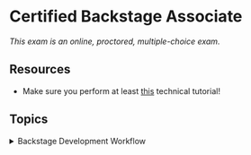 # Certified Backstage Associate

_This exam is an online, proctored, multiple-choice exam._

## Resources

* Make sure you perform at least [this](https://backstage.io/docs/tutorials/quickstart-app-plugin) technical tutorial!

## Topics

<details>
  <summary>Backstage Development Workflow</summary>

* Build and run Backstage projects locally
* Understand local development workflows
* Compile a Backstage project with TypeScript
* Download and install dependencies for a Backstage project with NPM/Yarn
* Use Docker to build a container image of a Backstage project

# Certified Backstage Associate

_This exam is an online, proctored, multiple-choice exam._

## Resources

* Make sure you perform at least [this](https://backstage.io/docs/tutorials/quickstart-app-plugin) technical tutorial!

## Topics

<details>
  <summary>Backstage Development Workflow</summary>

* Build and run Backstage projects locally
* Understand local development workflows
* Compile a Backstage project with TypeScript
* Download and install dependencies for a Backstage project with NPM/Yarn
* Use Docker to build a container image of a Backstage project

![alt text](image.png)

## System model

* **Domain** - a bounded context
* **System** - Collection of resources and coimponents that exposes one or several APIs.
* **Component** - Piece of software, can be tracked in source control.
* **API** - Implemented by components and form boundaries between components and systems.
* **Resource** - Infrastructure a system needs to operate.

What is Backstage? It's an open source _framework_ for building developer _portals_. Powered by a centralized software catalog. Backstage unifies all your infrastructure tooling, services and documentation to create a streamlined development environment from end to end.

Backstage includes:

* Software catalog - for managing all your software
* Software templates - for spinning up new projects and standardizing your tooling
* TechDocs - making it easy to create, maintain and find and use technical documentation.

## Build and run Backstage projects locally

To run and build Backstage projects locally you need:

* Node.js
  * Using `nvm`
* `yarn`:

  ```
  corepack enable
  yarn set version 4.4.1
  ```

* Docker
* `git`

1. Run `npx @backstage/create-app@latest` to bootstrap and create your first backstage app.
2. `cd my-backstage-app` and run `yarn start`

Then it's time to use the Backstage app:

* Login
* Register a component
* Create a new component

Dictionary:

* `yarn` is a dependency mangament tool for JavaScript. Acts as an alternative for `npm` - Node Package Manager.
* `npm` is the node package manager.
* `npx` is a tool for executing Node.js package executables without having to install them globally.

## `yarn` commands

`yarn backstage-cli versions:bump` bump all @backstage packages and dependencies you're using to the latest versions.

`yarn backstage-cli versions:bump --release next` the above command upgrade @backstage packages to the latest `main` release, for even later version (next release), add the `--release next` flag.

`yarn backstage-cli versions:bump --pattern '@{backstage,roadiehq}/*'` bump

`yarn backstage-cli` summary:

```
  package [command]  package
  repo [command]     repo
  build-workspace    Builds a temporary dist workspace from the provided packages
  config:docs        Browse the configuration reference documentation
  config [command]   config
  config:print       Print the app configuration for the current package
  config:check       Validate that the given configuration loads and matches schema
  config:schema      Print the JSON schema for the given configuration
  create-github-app  Create new GitHub App in your organization.
  info               Show helpful information for debugging and reporting bugs
  versions:migrate   Migrate any plugins that have been moved to the @backstage-community namespace
                     automatically
  versions:bump      Bump Backstage packages to the latest versions
  migrate [command]  migrate
  new                Open up an interactive guide to creating new things in your app
  help [command]     display help for command
```

## Start Backstage locally

_Note that i started of this exam prep on Arch Linux._

```
yay -S yarn npm nodejs-lts-jod (v22 as recommended by Backstage)
npx @backstage/create-app@latest
yarn start # in your app directory
```

## Configure authentication using GitHub OAuth

The default `guest` auth provider is not very useful.

1. Create an [OAuth App](https://backstage.io/docs/getting-started/config/authentication#setting-up-authentication) over at GitHub.
2. In your app-config add:

```
auth
  environment: development
  # see https://backstage.io/docs/auth/ to learn about auth providers
  providers:
    # See https://backstage.io/docs/auth/guest/provider
    github:
      development:
        clientId: ${AUTH_GITHUB_CLIENT_ID}
        clientSecret: ${AUTH_GITHUB_CLIENT_SECRET}
        signIn:
          resolvers:
          - resolver: usernameMatchingUserEntityName
```

_The `AUTH_*` env vars will be resolved for you when Backstage start, you just have to provide them, either via CLI or Kubernetes._

3. In `packages/app/src/App.tsx` add:

```
import { githubAuthApiRef } from '@backstage/core-plugin-api';
```

and replace:

```
components: {
  SignInPage: props => <SignInPage {...props} auto providers={['guest']} />,
},
```

with:

```
components: {
  SignInPage: props => (
    <SignInPage
      {...props}
      auto
      provider={{
        id: 'github-auth-provider',
        title: 'GitHub',
        message: 'Sign in using GitHub',
        apiRef: githubAuthApiRef,
      }}
    />
  ),
},
```

The `App.tsx` is where the Backend application is initialized and wiring everything together. Here you can customize:

* Routes
* Theming
* API configuration
* Sidebar
* Feature flags

Back to the `app-config.yaml` and the `auth`config, add:

```
...
        signIn:
          resolvers:
            # Matches the GitHub username with the Backstage user entity name.
            # See https://backstage.io/docs/auth/github/provider#resolvers for more resolvers.
            - resolver: usernameMatchingUserEntityName
...
```

This takes the user details provided by the auth provider and match that against a User in the Catalog - this will **match** the GitHub user name with the `metadata.name`value of a User in the Catalog.

### Sign-in resolvers

These are mappings of user identity from the third-party auth provider to a Backstage user identity.

## Use Docker to build a container image of a Backstage project

### Host build

1. Install dependencies with `yarn install`
2. Generate type definitions with `yarn tsc`, complies the current project. `tsc` stands for TypeScript compiler. Compiles all your TypeScript files into JavaScript files. Standard way to type-check and compile your TypeScript code as part of adevelopment or build process.
3. `yarn build:backend`, actually a script defined in `package.json` and executes: `yarn workspace backend build`. Packages everything up and bundles it into the `packages/backend/dist` directory.

From the root of the repo execute:

```
docker image build . -f packages/backend/Dockerfile --tag mikejoh/my-backstage:latest --progress=plain
```

```
docker push mikejoh/my-backstage:latest
```

If you're running in Kubernetes make sure you rollout restart your Deployment or simply delete the Backstage Pod.

## Deploy Backstage to Kubernetes for local testing and development

1. Create a `kind` cluster:

```
kind create cluster --config files/backstage-cluster.yaml
```

2. Follow this guide to install an ingress controller: <https://kind.sigs.k8s.io/docs/user/ingress>.

3. Install Backstage using `helm`:

```
helm repo add backstage https://backstage.github.io/charts
```

4. Install Backstage using `helm`:

```
helm upgrade --install \
  backstage backstage/backstage \
  --create-namespace \
  --namespace backstage \
  -f files/backstage-values.yaml \
  --version 2.6.1
```

</details>

<details>
  <summary>Backstage Infrastructure</summary>

* Understand the Backstage framework
* Configure Backstage
* Deploy Backstage to production
* Understand Backstage client-server architecture

## Static configuration in Backstage

Backstage provides a simple way to configure Backstage apps and plugins for both local development and production deployments.

Configuration is stored in YAML files where the defaults are `app-config.yaml`, and `app-config.local.yaml` for local overrides.

Setting the `BACKSTAGE_ENV` will load a configuration following this naming scheme: `app-config.<BACKSTAGE_ENV>.yaml`.

Order of files are:

1. `app-config.yaml`
2. `app-config.<BACKSTAGE_ENV>.yaml`
3. `app-config.local.yaml`
4. `app-config.<BACKSTAGE_ENV>.local.yaml`

other config files are loaded by passing `--config <path>` to the CLI. It's possible to point at a URL to fetch the configuration file.

Special includes:

* Env includes: `$env: MY_SECRET`
* File includes: `$file: ./my-secret.txt`
* Include external files: `$include: ./my-secrets.json#deployment.key`

</details>

<details>
  <summary>Backstage Catalog</summary>

* Understand how/why to use Backstage Catalog
* Populate Backstage Catalog
* Using annotations
* Working with manually registered entity locations
* Troubleshooting entity ingestion
* Working with automated ingestion

The Backstage Software Catalog is a _centralized_ system that keeps track of ownership and metadata for all the software in your ecosystem (services, websites, libraries, data pipelines etc).

It's built around the concept of **metadata YAML files** that is stored together with the code, and then _harvested_  and _visualized_ in Backstage.

![alt text](image_bc.png)

Backstage and the Backstage Software Catalog make it easy for one team to manage 10 services - and makes it possible for your company to manage thousands of them.

There's **two** main use-cases:

1. Helping teams manage and maintain the software **they own**. Gives the teams a **uniform** view of all their software, services, libraries, websites, ML models - you name it.
2. Makes all your software in your company, and who owns it, discoverable.

Browse the catalog at `/catalog`.

## The Life of an Entity

The catalog forms a **hub** of sorts, where **entities** are:

* ingested from various authoritative sources
* held in a database
* subject to automated processing
* presented through an API

The most common source is YAML files on a standard format.

Main extension points:

* **Entity** providers: that feed initial raw entity data into the catalog.
* **Policies**: that establish baseline rules about the shape of entities.
* **Processors**: that validate, analyze and mutate raw entity data into its final form.

High level processes involved are:

* **Ingestion** - fetch raw entity data from external sources
* **Processing** - where the policies and processors continually treat the ingested data and may emit both other raw entities
* **Stitching** - where all of the data emitted by various processes are assembled together into the finaly output entity

### Ingestion

Each catalog deployment has a number of **entity providers** installed. They are responsible for fetching data from external authoritative sources.

There are **two** providers installed by default:

* One that deals with user registered locations (e.g URLs and YAML files)
* One that deals with static locations in the app-config

_You can add third party providers by passing them to the catalog builder in your backend init code._

And entity provider is a class that implements `EntityProvider` interface.

### Processing

Each catalog deployment has a number of **processors** installed. They are responsible for **receiving unprocessed entities that the catalog decided are due for processing**. To change the order of processors you can change this here:

```
catalog.processors.<processorName>.priority
```

Default priority is `20`.

### Stitching

Stitching finalizes the entity, by gathering all of the output from the previous steps and merging them into the final object which is what is visible from the catalog API.

### Errors

Errors during ingestion and proecssing of entities can happen in a variety of ways, and they may happen ata far later point in time than when they were registered.

There are two main ways that errors are surfaced:

1. Catalog backend will emit events using the **events backend plugin**. You can subscribe to the events since they're published to the **events** plugin.
2.

To add the events backend plugin to your backstage application:

```
yarn --cwd packages/backend add @backstage/plugin-events-backend
```

and then in `packages/backend/src/index.ts`:

```
backend.add(import('@backstage/plugin-events-backend'));
```

To log catalog errors:

```
yarn --cwd packages/backend add @backstage/plugin-catalog-backend-module-logs
```

and then in `packages/backend/src/index.ts`:

```
backend.add(import('@backstage/plugin-catalog-backend-module-logs'));
```

This will of errors with a level of `warn`.

## YAML file format

The envelope:

* `apiVersion` - required
* `kind` - required
* `metadata` - required
* `spec` - varies

The `metadata`:

* `name`
* `namespace`
* `uid` - auto generated globally unique ID
* `title`
* `description`
* `labels`
* `tags`
* `links`

Common to all kinds:

* `relations` - read-only list of relations, between the current entity and other entities. Commonly two-way.

```json
{
  // ...
  "relations": [
    {
      "type": "ownedBy",
      "targetRef": "group:default/dev.infra"
    }
  ],
  "spec": {
    "owner": "dev.infra",
    // ...
  }
}
```

Catalog processors analyze the entity descriptor data and it's surroundings.

* `statuses` - read-only set of statuses, pertaining to the current health of the entity.

```json
{
  // ...
  "status": {
    "items": [
      {
        "type": "backstage.io/catalog-processing",
        "level": "error",
        "message": "NotFoundError: File not found",
        "error": {
          "name": "NotFoundError",
          "message": "File not found",
          "stack": "..."
        }
      }
    ]
  },
  "spec": {
    // ...
  }
}
```

### The Kinds

`Component`: Describes a software component, unit of software.

`API`: Describes an interface that can be exposed by a component.

`Group`: Organizational entity, such as for example a team, business unit.

`User`: Describes a person, employee or contractor, belongs to a Group.

`Resource`: Describes the infrastructure a system needs to operate.

`System`: Collection of resources and components. That may expose or consume one or several APIs.

`Location`: A marker that references other place to look for catalog data.

## Annotations

Is an object with arbitrary non-identfying metadata attached to the entity, identical in use to **Kubernetes** object annotations.

Purpose: **Reference into external systems**, example could be to the git ref the entity was **ingested** from.

Users may add these to descriptor YAML files.

Both key and value are **strings**.

List of annotations:

| Name | Usage |
| ---- | ----- |
| `backstage.io/managed-by-location` | Points to the source from which the entity was originally fetched. |
| `backstage.io/managed-by-origin-location` | Most of the time equal to the above annotation. |
| `backstage.io/orphan` | The entity that are found to have no registered locations or config location that keep them "active". |
| `backstage.io/techdocs-ref` | Where the TechDocs source content is stored. |
| `backstage.io/source-location` | Points to the source code of the entity. |
| `backstage.io/source-template` | Ref to the Scaffolder template. |
| | |

## Adding components to the catalog

The **source of truth** for the components in your software catalog are the **metadata YAML files** stored in Source Control. Repos can include **one or more** metadata files. Usually in the **repository root**, this is not a formal requirement and the metadata files can be placed anywhere in the repository.

There are three ways to add components to the catalog:

1. Manually register components
2. Creating new components via Backstage
3. Integrating with a **external source**

### Manually

Go to the `/create` and click the register existing component button. You can then specify either a GitHub repository or and URL to a entity file.

Even though you're not owning the software you use it still makes sense to register it in Backstage.

### Via Backstage

Use Backstage Software Templates is a tool that can help you create components inside Backstage. It has the ability to:

* load skeletons of code
* tempalte in some variables
* publish the template to locations like GitHub

_Use `camelCase` for actions IDs instead of `kebab-case`. Action IDs with dashes will cause expressions to return `NaN` since the dashes are evaluated as substractions._

_Use the `--no-node-snapshot` flag to use the templates features in Node >20 or later._

To disable the functionality to register existing component button for your users you can:

In `app-config.yaml`:

```yaml
app:
  routes:
    bindings:
      scaffolder.registerComponent: false
```

#### Via a static configuration

The catalog has a concept of **processors** to perform **ingestion** tasks, such as reading raw entity data from:

* remote source
* parsing it
* transforming it
* validating it

These processors are configured under the `catalog.processors` configuration key.

Locations can be added declaratively in the `app-config.yaml` file, example:

```yaml
catalog:
  locations:
    - type: url
      target: https://github.com/backstage/backstage/blob/master/packages/catalog-model/examples/components/artist-lookup-component.yaml
```

The `url` type is handled by a standard processor included with the catalog `UrlReaderProcessor`, so no config for that processor is needed. It do _need_ a integration to understand **how** to retrieve a given URL. E.g. you need the GitHub integration to read the above YAML file.

You cannot remove these locations from the API, you need to remove them from the configuration.

Use the `file` type location only for local development. This config will pull in the `all.yaml` file from the examples folder, not the use of relative file paths. Within a Docker container the path is different and instead it's in the root so `../../examples/all.yaml` would be `./examples/all.yaml`.

```yaml
catalog:
  locations:
    - type: file
      target: ../../examples/all.yaml
```

### Catalog rules

By default, the catalog will only allow the ingestion of entities with the `kind`:

* `Component`
* `API`
* `Location`

```yaml
catalog:
  rules:
    - allow: [Component, API, Location, Template]

  locations:
    - type: url
      target: <https://github.com/org/example/blob/master/org-data.yaml>
      rules:
        - allow: [Group]
```

This allows all five kinds!

This rejects any kuind of entites from being added:

```yaml
catalog:
  rules: []
```

To configure the catalog to be Read Only, this configuration disables registering and deleting `locations` with the catalog APIs:

```yaml
catalog:
  readonly: true
```

## Integrations

Integrations allow Backstage to read or publish data using external providers such as GitHub, GitLab, Bitbucket etc.

```yaml
integrations:
  github:
    - host: github.com
      token: ${GITHUB_TOKEN}
```

The GitHub integration has a discovery provider for discovering catalog entities within a GitHub organization or App.

To install the backend package:

```
yarn --cwd packages/backend add @backstage/plugin-catalog-backend-module-github
```

and then in `packages/backend/src/index.ts`:

```typescript
backend.add(import('@backstage/plugin-catalog-backend'));
backend.add(import('@backstage/plugin-catalog-backend-module-github'));
```

There's also support for events, so you can subscribe to its relevant topics `github.push` and `github.repository`. To add this you need to create a webhook in GitHub and then installing and configuring the `@backstage/plugin-events-backend-module-github`.

## Good-to-know

* **Component**:

1. A modular independent reuseable software-based unit that encapsulates specific functionality.
2. A software product that Backstage manages in the Software Catalog. Can be a service, website, library, data pipeline or any other software.

</details>

<details>
  <summary>Customizing Backstage</summary>

* Understand frontend versus backend plugins
* Customizing Backstage plugins
* Make changes to React code in Backstage App
* Using Material UI components

Backstage orchestrates a cohesive single-page application by seamlessly integration various plugins.

## Structure of a plugin

## Integrate plugin into the Coftware Catalog

To create a plugin:

```
yarn new
```

and choose `frontend-plugin`.

## Customizethe look-and-feel of your App

Creating a Custom Theme is as easy as use the `createUnifiedTheme` function exported by `@backstage/theme` package.

Use it to override some basic parameters of the default theme such as the color palette and font.

</details>

<details>
  <summary>More on Backstage</summary>

Backstage is a framework, it's a collection of tools and libraries that can be used to create your own Developer Portal.

Backstage core is composed of around 25 packages, which include a CLI, utility tools, API definitions, themes and helpers. More than 150 open source plugins. You can extend with you own plugins.

Backstage, in a nutshell, is a Node/React app built using Backstages core libraries on top of which you install community and private plugins.

Backstage uses a three-payer mode to explain how DP is built:

![alt text](image-1.png)

Core - Backstage team maintains and releases as open source.
App - This is the Developer Portal
Plugins - Basic functionality can be abstracted as plugins, including the Catalog.

## Overview

Backstage offers five core functionalities:

* a Software Catalog
* Software Templates
* a documentation generator
* a Kubernetes cluster visualizer
* Cross-ecosystem search capabilities

<details>

* Software catalog - for managing all your software
* Software templates - for spinning up new projects and standardizing your tooling
* TechDocs - making it easy to create, maintain and find and use technical documentation.

## Build and run Backstage projects locally

To run and build Backstage projects locally you need:

* Node.js
  * Using `nvm`
* `yarn`:

  ```
  corepack enable
  yarn set version 4.4.1
  ```

* Docker
* `git`

1. Run `npx @backstage/create-app@latest` to bootstrap and create your first backstage app.
2. `cd my-backstage-app` and run `yarn start`

Then it's time to use the Backstage app:

* Login
* Register a component
* Create a new component

Dictionary:

* `yarn` is a dependency mangament tool for JavaScript. Acts as an alternative for `npm` - Node Package Manager.
* `npm` is the node package manager.
* `npx` is a tool for executing Node.js package executables without having to install them globally.

## `yarn` commands

`yarn backstage-cli versions:bump` bump all @backstage packages and dependencies you're using to the latest versions.

`yarn backstage-cli versions:bump --release next` the above command upgrade @backstage packages to the latest `main` release, for even later version (next release), add the `--release next` flag.

`yarn backstage-cli versions:bump --pattern '@{backstage,roadiehq}/*'` bump

`yarn backstage-cli` summary:

```
  package [command]  package
  repo [command]     repo
  build-workspace    Builds a temporary dist workspace from the provided packages
  config:docs        Browse the configuration reference documentation
  config [command]   config
  config:print       Print the app configuration for the current package
  config:check       Validate that the given configuration loads and matches schema
  config:schema      Print the JSON schema for the given configuration
  create-github-app  Create new GitHub App in your organization.
  info               Show helpful information for debugging and reporting bugs
  versions:migrate   Migrate any plugins that have been moved to the @backstage-community namespace
                     automatically
  versions:bump      Bump Backstage packages to the latest versions
  migrate [command]  migrate
  new                Open up an interactive guide to creating new things in your app
  help [command]     display help for command
```

## Start Backstage locally

_Note that i started of this exam prep on Arch Linux._

```
yay -S yarn npm nodejs-lts-jod (v22 as recommended by Backstage)
npx @backstage/create-app@latest
yarn start # in your app directory
```

## Configure authentication using GitHub OAuth

The default `guest` auth provider is not very useful.

1. Create an [OAuth App](https://backstage.io/docs/getting-started/config/authentication#setting-up-authentication) over at GitHub.
2. In your app-config add:

```
auth
  environment: development
  # see https://backstage.io/docs/auth/ to learn about auth providers
  providers:
    # See https://backstage.io/docs/auth/guest/provider
    github:
      development:
        clientId: ${AUTH_GITHUB_CLIENT_ID}
        clientSecret: ${AUTH_GITHUB_CLIENT_SECRET}
        signIn:
          resolvers:
          - resolver: usernameMatchingUserEntityName
```

_The `AUTH_*` env vars will be resolved for you when Backstage start, you just have to provide them, either via CLI or Kubernetes._

3. In `packages/app/src/App.tsx` add:

```
import { githubAuthApiRef } from '@backstage/core-plugin-api';
```

and replace:

```
components: {
  SignInPage: props => <SignInPage {...props} auto providers={['guest']} />,
},
```

with:

```
components: {
  SignInPage: props => (
    <SignInPage
      {...props}
      auto
      provider={{
        id: 'github-auth-provider',
        title: 'GitHub',
        message: 'Sign in using GitHub',
        apiRef: githubAuthApiRef,
      }}
    />
  ),
},
```

The `App.tsx` is where the Backend application is initialized and wiring everything together. Here you can customize:

* Routes
* Theming
* API configuration
* Sidebar
* Feature flags

Back to the `app-config.yaml` and the `auth`config, add:

```
...
        signIn:
          resolvers:
            # Matches the GitHub username with the Backstage user entity name.
            # See https://backstage.io/docs/auth/github/provider#resolvers for more resolvers.
            - resolver: usernameMatchingUserEntityName
...
```

This takes the user details provided by the auth provider and match that against a User in the Catalog - this will **match** the GitHub user name with the `metadata.name`value of a User in the Catalog.

### Sign-in resolvers

These are mappings of user identity from the third-party auth provider to a Backstage user identity.

## Use Docker to build a container image of a Backstage project

### Host build

1. Install dependencies with `yarn install`
2. Generate type definitions with `yarn tsc`, complies the current project. `tsc` stands for TypeScript compiler. Compiles all your TypeScript files into JavaScript files. Standard way to type-check and compile your TypeScript code as part of adevelopment or build process.
3. `yarn build:backend`, actually a script defined in `package.json` and executes: `yarn workspace backend build`. Packages everything up and bundles it into the `packages/backend/dist` directory.

From the root of the repo execute:

```
docker image build . -f packages/backend/Dockerfile --tag mikejoh/my-backstage:latest --progress=plain
```

```
docker push mikejoh/my-backstage:latest
```

If you're running in Kubernetes make sure you rollout restart your Deployment or simply delete the Backstage Pod.

## Deploy Backstage to Kubernetes for local testing and development

1. Create a `kind` cluster:

```
kind create cluster --config files/backstage-cluster.yaml
```

2. Follow this guide to install an ingress controller: <https://kind.sigs.k8s.io/docs/user/ingress>.

3. Install Backstage using `helm`:

```
helm repo add backstage https://backstage.github.io/charts
```

4. Install Backstage using `helm`:

```
helm upgrade --install \
  backstage backstage/backstage \
  --create-namespace \
  --namespace backstage \
  -f files/backstage-values.yaml \
  --version 2.6.1
```

</details>

<details>
  <summary>Backstage Infrastructure</summary>

* Understand the Backstage framework
* Configure Backstage
* Deploy Backstage to production
* Understand Backstage client-server architecture

## Static configuration in Backstage

Backstage provides a simple way to configure Backstage apps and plugins for both local development and production deployments.

Configuration is stored in YAML files where the defaults are `app-config.yaml`, and `app-config.local.yaml` for local overrides.

Setting the `BACKSTAGE_ENV` will load a configuration following this naming scheme: `app-config.<BACKSTAGE_ENV>.yaml`.

Order of files are:

1. `app-config.yaml`
2. `app-config.<BACKSTAGE_ENV>.yaml`
3. `app-config.local.yaml`
4. `app-config.<BACKSTAGE_ENV>.local.yaml`

other config files are loaded by passing `--config <path>` to the CLI. It's possible to point at a URL to fetch the configuration file.

Special includes:

* Env includes: `$env: MY_SECRET`
* File includes: `$file: ./my-secret.txt`
* Include external files: `$include: ./my-secrets.json#deployment.key`

</details>

<details>
  <summary>Backstage Catalog</summary>

* Understand how/why to use Backstage Catalog
* Populate Backstage Catalog
* Using annotations
* Working with manually registered entity locations
* Troubleshooting entity ingestion
* Working with automated ingestion

The Backstage Software Catalog is a _centralized_ system that keeps track of ownership and metadata for all the software in your ecosystem (services, websites, libraries, data pipelines etc).

It's built around the concept of **metadata YAML files** that is stored together with the code, and then _harvested_  and _visualized_ in Backstage.

![alt text](image_bc.png)

Backstage and the Backstage Software Catalog make it easy for one team to manage 10 services - and makes it possible for your company to manage thousands of them.

There's **two** main use-cases:

1. Helping teams manage and maintain the software **they own**. Gives the teams a **uniform** view of all their software, services, libraries, websites, ML models - you name it.
2. Makes all your software in your company, and who owns it, discoverable.

Browse the catalog at `/catalog`.

## The Life of an Entity

The catalog forms a **hub** of sorts, where **entities** are:

* ingested from various authoritative sources
* held in a database
* subject to automated processing
* presented through an API

The most common source is YAML files on a standard format.

Main extension points:

* **Entity** providers: that feed initial raw entity data into the catalog.
* **Policies**: that establish baseline rules about the shape of entities.
* **Processors**: that validate, analyze and mutate raw entity data into its final form.

High level processes involved are:

* **Ingestion** - fetch raw entity data from external sources
* **Processing** - where the policies and processors continually treat the ingested data and may emit both other raw entities
* **Stitching** - where all of the data emitted by various processes are assembled together into the finaly output entity

### Ingestion

Each catalog deployment has a number of **entity providers** installed. They are responsible for fetching data from external authoritative sources.

There are **two** providers installed by default:

* One that deals with user registered locations (e.g URLs and YAML files)
* One that deals with static locations in the app-config

_You can add third party providers by passing them to the catalog builder in your backend init code._

And entity provider is a class that implements `EntityProvider` interface.

### Processing

Each catalog deployment has a number of **processors** installed. They are responsible for **receiving unprocessed entities that the catalog decided are due for processing**. To change the order of processors you can change this here:

```
catalog.processors.<processorName>.priority
```

Default priority is `20`.

### Stitching

Stitching finalizes the entity, by gathering all of the output from the previous steps and merging them into the final object which is what is visible from the catalog API.

### Errors

Errors during ingestion and proecssing of entities can happen in a variety of ways, and they may happen ata far later point in time than when they were registered.

There are two main ways that errors are surfaced:

1. Catalog backend will emit events using the **events backend plugin**. You can subscribe to the events since they're published to the **events** plugin.
2.

To add the events backend plugin to your backstage application:

```
yarn --cwd packages/backend add @backstage/plugin-events-backend
```

and then in `packages/backend/src/index.ts`:

```
backend.add(import('@backstage/plugin-events-backend'));
```

To log catalog errors:

```
yarn --cwd packages/backend add @backstage/plugin-catalog-backend-module-logs
```

and then in `packages/backend/src/index.ts`:

```
backend.add(import('@backstage/plugin-catalog-backend-module-logs'));
```

This will of errors with a level of `warn`.

## YAML file format

The envelope:

* `apiVersion` - required
* `kind` - required
* `metadata` - required
* `spec` - varies

The `metadata`:

* `name`
* `namespace`
* `uid` - auto generated globally unique ID
* `title`
* `description`
* `labels`
* `tags`
* `links`

Common to all kinds:

* `relations` - read-only list of relations, between the current entity and other entities. Commonly two-way.

```json
{
  // ...
  "relations": [
    {
      "type": "ownedBy",
      "targetRef": "group:default/dev.infra"
    }
  ],
  "spec": {
    "owner": "dev.infra",
    // ...
  }
}
```

Catalog processors analyze the entity descriptor data and it's surroundings.

* `statuses` - read-only set of statuses, pertaining to the current health of the entity.

```json
{
  // ...
  "status": {
    "items": [
      {
        "type": "backstage.io/catalog-processing",
        "level": "error",
        "message": "NotFoundError: File not found",
        "error": {
          "name": "NotFoundError",
          "message": "File not found",
          "stack": "..."
        }
      }
    ]
  },
  "spec": {
    // ...
  }
}
```

### The Kinds

`Component`: Describes a software component, unit of software.

`API`: Describes an interface that can be exposed by a component.

`Group`: Organizational entity, such as for example a team, business unit.

`User`: Describes a person, employee or contractor, belongs to a Group.

`Resource`: Describes the infrastructure a system needs to operate.

`System`: Collection of resources and components. That may expose or consume one or several APIs.

`Location`: A marker that references other place to look for catalog data.

## Annotations

Is an object with arbitrary non-identfying metadata attached to the entity, identical in use to **Kubernetes** object annotations.

Purpose: **Reference into external systems**, example could be to the git ref the entity was **ingested** from.

Users may add these to descriptor YAML files.

Both key and value are **strings**.

List of annotations:

| Name | Usage |
| ---- | ----- |
| `backstage.io/managed-by-location` | Points to the source from which the entity was originally fetched. |
| `backstage.io/managed-by-origin-location` | Most of the time equal to the above annotation. |
| `backstage.io/orphan` | The entity that are found to have no registered locations or config location that keep them "active". |
| `backstage.io/techdocs-ref` | Where the TechDocs source content is stored. |
| `backstage.io/source-location` | Points to the source code of the entity. |
| `backstage.io/source-template` | Ref to the Scaffolder template. |
| | |

## Adding components to the catalog

The **source of truth** for the components in your software catalog are the **metadata YAML files** stored in Source Control. Repos can include **one or more** metadata files. Usually in the **repository root**, this is not a formal requirement and the metadata files can be placed anywhere in the repository.

There are three ways to add components to the catalog:

1. Manually register components
2. Creating new components via Backstage
3. Integrating with a **external source**

### Manually

Go to the `/create` and click the register existing component button. You can then specify either a GitHub repository or and URL to a entity file.

Even though you're not owning the software you use it still makes sense to register it in Backstage.

### Via Backstage

Use Backstage Software Templates is a tool that can help you create components inside Backstage. It has the ability to:

* load skeletons of code
* tempalte in some variables
* publish the template to locations like GitHub

_Use `camelCase` for actions IDs instead of `kebab-case`. Action IDs with dashes will cause expressions to return `NaN` since the dashes are evaluated as substractions._

_Use the `--no-node-snapshot` flag to use the templates features in Node >20 or later._

To disable the functionality to register existing component button for your users you can:

In `app-config.yaml`:

```yaml
app:
  routes:
    bindings:
      scaffolder.registerComponent: false
```

#### Via a static configuration

The catalog has a concept of **processors** to perform **ingestion** tasks, such as reading raw entity data from:

* remote source
* parsing it
* transforming it
* validating it

These processors are configured under the `catalog.processors` configuration key.

Locations can be added declaratively in the `app-config.yaml` file, example:

```yaml
catalog:
  locations:
    - type: url
      target: https://github.com/backstage/backstage/blob/master/packages/catalog-model/examples/components/artist-lookup-component.yaml
```

The `url` type is handled by a standard processor included with the catalog `UrlReaderProcessor`, so no config for that processor is needed. It do _need_ a integration to understand **how** to retrieve a given URL. E.g. you need the GitHub integration to read the above YAML file.

You cannot remove these locations from the API, you need to remove them from the configuration.

Use the `file` type location only for local development. This config will pull in the `all.yaml` file from the examples folder, not the use of relative file paths. Within a Docker container the path is different and instead it's in the root so `../../examples/all.yaml` would be `./examples/all.yaml`.

```yaml
catalog:
  locations:
    - type: file
      target: ../../examples/all.yaml
```

### Catalog rules

By default, the catalog will only allow the ingestion of entities with the `kind`:

* `Component`
* `API`
* `Location`

```yaml
catalog:
  rules:
    - allow: [Component, API, Location, Template]

  locations:
    - type: url
      target: <https://github.com/org/example/blob/master/org-data.yaml>
      rules:
        - allow: [Group]
```

This allows all five kinds!

This rejects any kuind of entites from being added:

```yaml
catalog:
  rules: []
```

To configure the catalog to be Read Only, this configuration disables registering and deleting `locations` with the catalog APIs:

```yaml
catalog:
  readonly: true
```

## Integrations

Integrations allow Backstage to read or publish data using external providers such as GitHub, GitLab, Bitbucket etc.

```yaml
integrations:
  github:
    - host: github.com
      token: ${GITHUB_TOKEN}
```

The GitHub integration has a discovery provider for discovering catalog entities within a GitHub organization or App.

To install the backend package:

```
yarn --cwd packages/backend add @backstage/plugin-catalog-backend-module-github
```

and then in `packages/backend/src/index.ts`:

```typescript
backend.add(import('@backstage/plugin-catalog-backend'));
backend.add(import('@backstage/plugin-catalog-backend-module-github'));
```

There's also support for events, so you can subscribe to its relevant topics `github.push` and `github.repository`. To add this you need to create a webhook in GitHub and then installing and configuring the `@backstage/plugin-events-backend-module-github`.

## Good-to-know

* **Component**:

1. A modular independent reuseable software-based unit that encapsulates specific functionality.
2. A software product that Backstage manages in the Software Catalog. Can be a service, website, library, data pipeline or any other software.

</details>

<details>
  <summary>Customizing Backstage</summary>

* Understand frontend versus backend plugins
* Customizing Backstage plugins
* Make changes to React code in Backstage App
* Using Material UI components

Backstage orchestrates a cohesive single-page application by seamlessly integration various plugins.

## Structure of a plugin

## Integrate plugin into the Coftware Catalog

To create a plugin:

```
yarn new
```

and choose `frontend-plugin`.

## Customizethe look-and-feel of your App

Creating a Custom Theme is as easy as use the `createUnifiedTheme` function exported by `@backstage/theme` package.

Use it to override some basic parameters of the default theme such as the color palette and font.

</details>

<details>
  <summary>More on Backstage</summary>

Backstage is a framework, it's a collection of tools and libraries that can be used to create your own Developer Portal.

Backstage core is composed of around 25 packages, which include a CLI, utility tools, API definitions, themes and helpers. More than 150 open source plugins. You can extend with you own plugins.

Backstage, in a nutshell, is a Node/React app built using Backstages core libraries on top of which you install community and private plugins.

Backstage uses a three-payer mode to explain how DP is built:

![alt text](image-1.png)

Core - Backstage team maintains and releases as open source.
App - This is the Developer Portal
Plugins - Basic functionality can be abstracted as plugins, including the Catalog.

# Overview

Backstage offers five core functionalities:

* a Software Catalog
* Software Templates
* a documentation generator
* a Kubernetes cluster visualizer
* Cross-ecosystem search capabilities

## Software Catalog

The corner stone, map all software assets in your organization. Help teams manage technology and enable discoverability.

The software assets in the Software Catalog is called **entities**. Entities can be differentiated by **kind**, and within kinds of entities you can define **types**.

The Software Catalog is powered by metadata store in YAML files. These describe:

* kind
* type
* name
* owner

These files are stored along their respective codebase.

**Tracking** ownership and dependencies is one of the strongest use cases for the Catalog. Only a single team can be the component owner, and this team must be registered in the Catalog as an entity as well.

## The scaffolder

Another important use case for Backstage is helping to **onboard** new team members and promoting **golden paths** among regular contributors. The **scaffolder** provides your developers with the ability to execute software templates that initalize repos with skeleton code and predefined settings. In the scaffolder you can:

* Set up a template to Create Node/React Website

A **software template** is defined in a YAML file that specifies **parameters and steps** to execute. Backstage will generate a UI in the Scaffolder based on the parameters that you specify in your software template.

Templates are stored in the Catalog under a **template** kind.

## TechDocs

Centralized hub for all documentation. Documentation-as-code. Takes markdown files and transform them inte static pages. Follows the same principle as the Catalog metadata files: **stay close to the source code to stay accurate**.

## Kubernetes

Backstage ships with a plugin that helps developers visualize the state of the clusters for each service. The plugin is tied to the Catalog.

## Search

Recent addition to Backstage framework, search allows developers to find information across their ecosystem by leveraging your search engine preference. Documents are consumed through streams exposed by a **Collator**. These define what can be found by defining, indexing and collecting documents.

## Plugins

Community plugins either extend a **core feature**, **add new funtionalities**, or integrate with a vendor. Most plugins bring information from vendors into Backstage, such as Pager Duty incidents and ArgoCD statuses.

Write your own plugins!

# Running Backstage locally

Prereq:

* Node version 20, use `nvm` to install Node.
* Yarn to manage dependencies
* Git

Install:

`npx @backstage/create-app`

Structure:

```
packages
  |- app
  |   |- packages.json
  |- backend
  |   |- packages.json
  |- app-config.yaml
  |- catalog-info.yaml
  |- package.json
```

Frontend (`app`) and the Backend (`backend`) have their own packages files. The `catalog-info.yaml` is a file that Backstage use to add itself to the Software Catalog. The `app-config.yaml` is the main configuration file.

Backstage default has a in-memory database.

## Setting up authentication

1. Set up a GitHub Oath app over at GitHub
2. Add the GitHub auth configs in `app-config.local.yaml`:

```
auth:
  environment: development
  providers:
    github:
      development:
        clientId: ...
        clientSecret: ...
        signIn:
          resolvers:
            - resolver: usernameMatchingUserEntityName
```

3. Enable GitHub as an authentication method in the frontend:  `packages/app/src/App.tsx` and add the following:

```
import { githubAuthApiRef } from '@backstage/core-plugin-api';
import { SignInProviderConfig, SignInPage } from '@backstage/core-components';

 const githubProvider = {
  id: 'github-auth-provider',
  title:'GitHub',
  message:'Sign in using GitHub',
  apiRef: githubAuthApiRef,
};
```

Within the same file:

```
components: {
   SignInPage: props=> (
     <SignInPage
       {...props}
       auto provider={githubProvider}
     />
   ),
```

4. Add the GitHub backend provider:

`packages/backend/src/index.ts`, just right before the `backend.start()` line add:

```
backend.add(import('@backstage/plugin-auth-backend-module-github-provider'));
```

5. Add your GitHub username to a user entity

```
kind: User
metadata:
  name: YOUR_GITHUB_USERNAME
```

# The Catalog

The most common entity you'll handle in your Backstage instance is components. Components refer to software components such as services.

Components are **described with metadata ina YAML file store in the repositoy where their code lives**.

Backstage needs to know where these are!

Add them to the Catalog:

* Manually registering through Backstage UI and setting up an **entity processor** that discovers YAML files.

## Describing a Components in a YAML file

Components are **entitites** of kind `Component` with a few extra data requirements such as:

* type
* lifecycle
* owner

```
apiVersion: backstage.io/v1alpha1
kind: Component
metadata:
  name: terroir-tracking-web
  description: Find where your juice comes from
spec:
  type: website
  lifecycle: production
  owner: tracking-team
```

Mandatory fields for **all entities**:

* `apiVersion`
* `kind`
* `metadata`

Keeping the metadata close to the source code is key here! Use the name `catalog-info.yaml` for uniformity.

## Registering a GitHb Integration

Integrations in Backstage lets you read or publish data using external soruces such as GitHub.

Using a PAT:

```
integrations:
  github:
    - host: github.com
      token: ghp_YOURTOKEN # this should be the token from GitHub
```

Register a new component by clicking Create Component and use the URL to the GitHub repo where the `catalog-info.yaml` file is located.

## Other ways registering components

There's **entity providers** that can scan and look for metadata files to register them in the Catalog. The interval is configurable.

# The entities system model

By registering a YAML file location youve already added your first component to the Catalog.

![alt text](image-2.png)

All entities in Backstage **comes from entity providers** which take data from authoritative sources. Entity providers import raw data from their source and store it in database in a **process called ingestion**.

When marked for processing, a raw entity goes through a series of steps with processors that may change their data format, extract relationshops, emit errors or even create new entities.

## Locations

Location is a kind of entity in Backstage. Used to for keeping track of where Catalog information can be found.

All entities registered in the Catalog rely on locations. You do not normally interact with location entities since they're generated by Backstage.

## Orphaned entities and Deletions

The framework continuously evaluates entities through the process outlined on the previous stage.

When a **parent entity** no longer emits a **child entity**, the child entity is labeled as **orphan**. When the relationship is severed between a parent and child the stitching process injects a `backstage.io/orphan: 'true'` annotation but doesnt remove it. Unless you use `orphanStrategy: delete`.

This can happen when a `catalog-info` file is moved in the repository without updating the Catalog registration.

There's two kinds of deletion in Backstage:

* implicit
* explicit

Explicit deletion can be issued through the Catalog API.

## Taxonomy for your Entities

You can register different **kind** of entities and different **type**s for each kind.

The most common:

* Component - kinds: service, website and library
* API - interface **exposed** by a component
* Resource - databases, storages or CDNs
* Group - arrange users into groups
* User - Required to be assigned to a group

To use custom kinds you need to configure catalog rules to pick up your kind, as it only recognizes default kinds.

The only ingestion of entities that are allowed are with kinds:

* Component
* API
* Location

Example of a rule configuration:

```
catalog:
  rules:
    - allow: [Component, API, Location, Template]

  locations:
    - type: url
      target: https://github.com/org/example/blob/master/org-data.yaml
      rules:
        - allow: [Group]
```

Note that if the `catalog.rules` key is present it will replace the default value, meaning that you need to add rules for the default kinds if you want those to still be allowed.

## Modeling your System in Backstage

You can model your ecosystem using System and Domain entities:

* System - default kind, abstract away details of a unit. Gives the user what the system has to offer without getting into how it is composed.
* Domain - Meant to arrange together systems and documentation regarding a business unit or other kind of bounded context.

Visible in the Explore tab of your Backstage instance.

## Relationships

Entities can be related to each other in more than one way.

Read-only and directional.

Built-in relationships:

* `providesApi` and `apiProvidedBy`
* `consumesApi` and `apiConsumedBy`
* `dependsOn` and `dependencyOf`
* `parentOf` and `childOf`
* `memberOf` and `hasMember`
* `partOf`

## Ownership

Who's ultimately responsible for each component, API, system or domain. There can only be one owner for an entity, preferably a group rather than a user.

`spec.owner` in the entity which describes the relationships with `ownedBy`.

Declaring ownership is a requirement for all components, APIs, resources, systems and domain you **register** in the Catalog.

Use `CodeOwnersProcessor` to process and manage ownership via the CODEOWNERS convention.

# Scaffolder

The Scaffolder let's you register templates that your users can use through Backstage UI. Defined under **Create page**.

Software templates are defined using YAML files and are registered in Backstage the same way other entities are. Setting the entity kind to `template` which requires `parameters` and steps to be `declared`.

```
apiVersion: scaffolder.backstage.io/v1beta3
kind: Template
metadata:
  name: hello-world-template
  title: Hello World
  description: Says Hello to a specified name.
spec:
  owner: terroir-ops
  type: service

  parameters:
    - title: You are about to say hello to your first Backstage Template
      required:
        - name
      properties:
        name:
          type: string

  steps:
    - id: log-message
      name: Log Message
      action: debug:log
      input:
        message: 'Hello, ${{ parameters.name }}!'
```

# TechDocs

TechDocs lets you add documentation for your software components directly into their corresponding entity page in Backstage.

Docs are associated with a component when their YAML file includes: `backstage.io/techdocs-ref` annotation!

TechDocs goes through three stages to make documentation from markdown files in a repo to pagest deployed in your Backstage instance:

* Preparation - clone the component repot
* Generation - mkdocs-techdocs-core docker image
* Publishing - Assets moved to somewhere so they can be deployed

You can opt-out of its built in generation by specifying: `techdocs.builder` to `external`.

# Plugins

Plugins defines what your Backstage instance can do. There are plugins that give you extra features and plugins that brin third-party information into your instance.

Backstage plugins are **implemented as React frontends that you can plug into a Backstage app**. The plugin system is built around extensibility and composability. For this reason Backstage provides special primitives and APIs that allow plugins to share data and provide exstension points.

Backstage plugins **may also offer a backend counterpart** that implements the API that the plugin frontend consumes.

Categories of plugins:

* Features - TechDocs, Tech insights
* Extension - gRPC for API docs
* Integration - ArgoCD
* Entity providers

Finally, most plugins will require you to add their UI into your instance’s frontend using React. For example, adding a link in a navigation menu, or a widget on the entity page. Some plugins allow you to customize these widgets by passing props into them.

<details>
